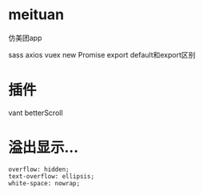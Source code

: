 # meituan
仿美团app

sass
axios
vuex
new Promise
export default和export区别

# 插件
vant
betterScroll

# 溢出显示...
```
overflow: hidden;
text-overflow: ellipsis;
white-space: nowrap;
```